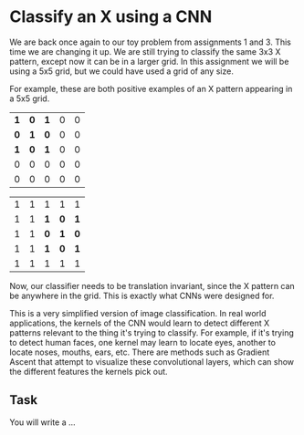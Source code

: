 # Classify an X using a CNN
We are back once again to our toy problem from assignments 1 and 3. This time we are changing it up. We are still trying to classify the same 3x3 X pattern, except now it can be in a larger grid. In this assignment we will be using a 5x5 grid, but we could have used a grid of any size.

For example, these are both positive examples of an X pattern appearing in a 5x5 grid.

<table> 
  <tr>
    <td><strong>1</strong></td> <td><strong>0</strong></td> <td><strong>1</strong></td> <td>0</td> <td>0</td>
  </tr>
  <tr>
    <td><strong>0</strong></td> <td><strong>1</strong></td> <td><strong>0</strong></td> <td>0</td> <td>0</td>
  </tr>
  <tr>
    <td><strong>1</strong></td> <td><strong>0</strong></td> <td><strong>1</strong></td> <td>0</td> <td>0</td>
  </tr>
  <tr>
    <td>0</td> <td>0</td> <td>0</td> <td>0</td> <td>0</td>
  </tr>
  <tr>
    <td>0</td> <td>0</td> <td>0</td> <td>0</td> <td>0</td>
  </tr>
</table>

<table> 
  <tr>
    <td>1</td> <td>1</td> <td>1</td> <td>1</td> <td>1</td>
  </tr>
  <tr>
    <td>1</td> <td>1</td> <td><strong>1</strong></td> <td><strong>0</strong></td> <td><strong>1</strong></td> 
  </tr>
  <tr>
    <td>1</td> <td>1</td> <td><strong>0</strong></td> <td><strong>1</strong></td> <td><strong>0</strong></td>
  </tr>
  <tr>
    <td>1</td> <td>1</td> <td><strong>1</strong></td> <td><strong>0</strong></td> <td><strong>1</strong></td> 
  </tr>
  <tr>
    <td>1</td> <td>1</td> <td>1</td> <td>1</td> <td>1</td>
  </tr>
</table>

Now, our classifier needs to be translation invariant, since the X pattern can be anywhere in the grid. This is exactly what CNNs were designed for.

This is a very simplified version of image classification. In real world applications, the kernels of the CNN would learn to detect different X patterns relevant to the thing it's trying to classify. For example, if it's trying to detect human faces, one kernel may learn to locate eyes, another to locate noses, mouths, ears, etc. There are methods such as Gradient Ascent that attempt to visualize these convolutional layers, which can show the different features the kernels pick out.

## Task
You will write a ...
